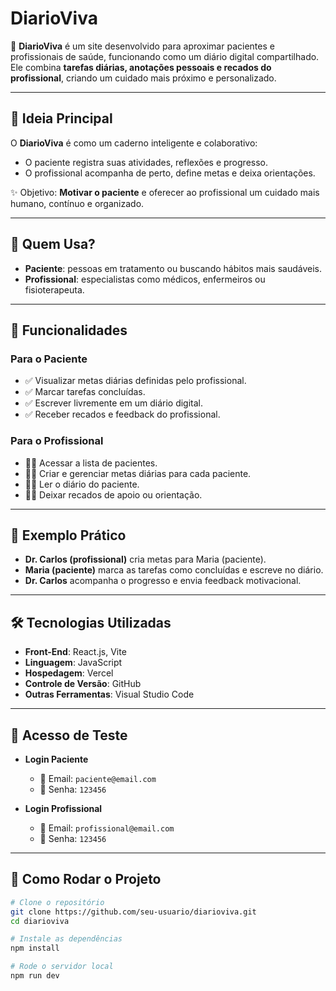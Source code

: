# DiarioViva  

📘 **DiarioViva** é um site desenvolvido para aproximar pacientes e profissionais de saúde, funcionando como um diário digital compartilhado. Ele combina **tarefas diárias, anotações pessoais e recados do profissional**, criando um cuidado mais próximo e personalizado.  

---

## 🌟 Ideia Principal  
O **DiarioViva** é como um caderno inteligente e colaborativo:  
- O paciente registra suas atividades, reflexões e progresso.  
- O profissional acompanha de perto, define metas e deixa orientações.  

✨ Objetivo: **Motivar o paciente** e oferecer ao profissional um cuidado mais humano, contínuo e organizado.  

---

## 👥 Quem Usa?  
- **Paciente**: pessoas em tratamento ou buscando hábitos mais saudáveis.  
- **Profissional**: especialistas como médicos, enfermeiros ou fisioterapeuta.  

---

## 📝 Funcionalidades  

### Para o Paciente  
- ✅ Visualizar metas diárias definidas pelo profissional.  
- ✅ Marcar tarefas concluídas.  
- ✅ Escrever livremente em um diário digital.  
- ✅ Receber recados e feedback do profissional.  

### Para o Profissional  
- 👩‍⚕️ Acessar a lista de pacientes.  
- 👩‍⚕️ Criar e gerenciar metas diárias para cada paciente.  
- 👩‍⚕️ Ler o diário do paciente.  
- 👩‍⚕️ Deixar recados de apoio ou orientação.  

---

## 📖 Exemplo Prático  
- **Dr. Carlos (profissional)** cria metas para Maria (paciente).  
- **Maria (paciente)** marca as tarefas como concluídas e escreve no diário.  
- **Dr. Carlos** acompanha o progresso e envia feedback motivacional.  

---

## 🛠️ Tecnologias Utilizadas  
- **Front-End**: React.js, Vite
- **Linguagem**: JavaScript
- **Hospedagem**: Vercel
- **Controle de Versão**: GitHub  
- **Outras Ferramentas**: Visual Studio Code  

---

## 🔑 Acesso de Teste  

- **Login Paciente**  
  - 📧 Email: `paciente@email.com`  
  - 🔑 Senha: `123456`  

- **Login Profissional**  
  - 📧 Email: `profissional@email.com`  
  - 🔑 Senha: `123456`  

---

## 🚀 Como Rodar o Projeto  

```bash
# Clone o repositório
git clone https://github.com/seu-usuario/diarioviva.git
cd diarioviva

# Instale as dependências
npm install

# Rode o servidor local
npm run dev
